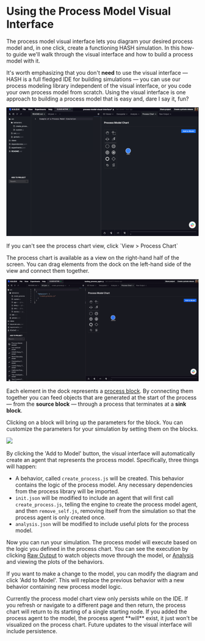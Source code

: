 # Using the Process Model Visual Interface

The process model visual interface lets you diagram your desired process model and, in one click, create a functioning HASH simulation. In this how-to guide we'll walk through the visual interface and how to build a process model with it.

It's worth emphasizing that you don't **need** to use the visual interface — HASH is a full fledged IDE for building simulations — you can use our process modeling library independent of the visual interface, or you code your own process model from scratch. Using the visual interface is one approach to building a process model that is easy and, dare I say it, fun?

![Process Chart View](../../.gitbook/assets/image%20%2849%29.png)

<Hint style="info">
If you can't see the process chart view, click `View > Process Chart` 
</Hint>

The process chart is available as a view on the right-hand half of the screen. You can drag elements from the dock on the left-hand side of the view and connect them together.

![](../../.gitbook/assets/kapture-2021-03-29-at-19.57.12.gif)

Each element in the dock represents a [process block](../../concepts/designing-with-process-models/process-blocks.md). By connecting them together you can feed objects that are generated at the start of the process — from the **source block** — through a process that terminates at a **sink block**.

Clicking on a block will bring up the parameters for the block. You can customize the parameters for your simulation by setting them on the blocks.

![](../../.gitbook/assets/kapture-2021-03-29-at-20.01.01.gif)

By clicking the 'Add to Model' button, the visual interface will automatically create an agent that represents the process model. Specifically, three things will happen:

* A behavior, called `create_process.js` will be created. This behavior contains the logic of the process model. Any necessary dependencies from the process library will be imported.
* `init.json` will be modified to include an agent that will first call `create_process.js`, telling the engine to create the process model agent, and then `remove_self.js`, removing itself from the simulation so that the process agent is only created once.
* `analysis.json` will be modified to include useful plots for the process model.

Now you can run your simulation. The process model will execute based on the logic you defined in the process chart. You can see the execution by clicking [Raw Output](../../creating-simulations/views/raw-data.md#raw-output) to watch objects move through the model, or [Analysis](../../creating-simulations/views/analysis/README.md) and viewing the plots of the behaviors.

If you want to make a change to the model, you can modify the diagram and click 'Add to Model'. This will replace the previous behavior with a new behavior containing new process model logic.

<Hint style="warning">
Currently the process model chart view only persists while on the IDE. If you refresh or navigate to a different page and then return, the process chart will return to its starting of a single starting node. If you added the process agent to the model, the process agent **will** exist, it just won't be visualized on the process chart. Future updates to the visual interface will include persistence. 
</Hint>

